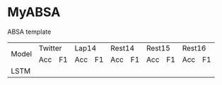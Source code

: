 # MyABSA
ABSA template

<table>
  <tr>
    <td rowspan="2">Model</td>
    <td colspan="2",style="text-align:center">Twitter</td>
    <td colspan="2",style="text-align:center">Lap14</td>
    <td colspan="2",style="text-align:center">Rest14</td>
    <td colspan="2",style="text-align:center">Rest15</td>
    <td colspan="2",style="text-align:center">Rest16</td>
  </tr>
  <tr>
    <td>Acc</td>
    <td>F1</td>
    <td>Acc</td>
    <td>F1</td>
    <td>Acc</td>
    <td>F1</td>
    <td>Acc</td>
    <td>F1</td>
    <td>Acc</td>
    <td>F1</td>
  </tr>
  <tr>
    <td>LSTM</td>
    <td></td>
    <td></td>
    <td></td>
    <td></td>
    <td></td>
    <td></td>
    <td></td>
    <td></td>
    <td></td>
    <td></td>
 
</table>
